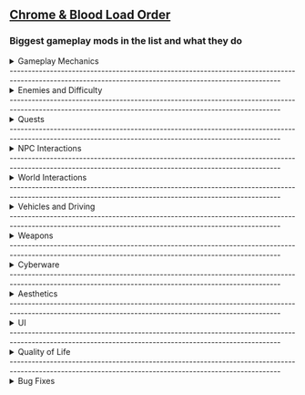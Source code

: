 ## [Chrome & Blood Load Order](https://loadorderlibrary.com/lists/chrome-blood-2)

### Biggest gameplay mods in the list and what they do

<Details>
<summary>Gameplay Mechanics</summary>

[Enhanced Air Traffic](https://www.nexusmods.com/cyberpunk2077/mods/20208)

Add new air traffic to Night City. The AVs added by this mod will automatically fly over the city using landing pads in various locations.

[Sticky Gernade](https://www.nexusmods.com/cyberpunk2077/mods/18910)

Adds sticky versions of the grenades.

[Body Shield](https://www.nexusmods.com/cyberpunk2077/mods/10533)

Use the bodies of the fallen as shields against your enemies.

[Preem Weaponsmith 2.0](https://www.nexusmods.com/cyberpunk2077/mods/9692)  
Enhances weapon customization and crafting options for a more immersive experience.

[Ricochet Redux](https://www.nexusmods.com/cyberpunk2077/mods/7197)  
Revamps the ricochet mechanic, making it more practical and rewarding in combat.

[Guns Redone V3.0 (Overhauled)](https://www.nexusmods.com/cyberpunk2077/mods/12704)  
Overhauls firearm mechanics to provide a more realistic and satisfying gunplay experience.

[Stealthrunner - Stealth Gameplay Expansion](https://www.nexusmods.com/cyberpunk2077/mods/7616)  
Expands stealth gameplay elements, offering new tools and mechanics for silent operations.

[Random Netrunners](https://www.nexusmods.com/cyberpunk2077/mods/16475)  
Introduces randomly generated netrunners to the game world, increasing variety in encounters.

[They Will Remember](https://www.nexusmods.com/cyberpunk2077/mods/19747)  
Adds persistent consequences to your actions, making NPCs remember your choices.

[Combat Revolution (AI Overhaul and High-Stakes)](https://www.nexusmods.com/cyberpunk2077/mods/20225)  
Overhauls enemy AI and combat dynamics to create more challenging and high-stakes engagements.

[Wannabe Edgerunner - A simple Cyberpsychosis mod](https://www.nexusmods.com/cyberpunk2077/mods/5646)  
Implements a cyberpsychosis system, adding depth to the consequences of excessive cyberware use.


</Details>
--------------------------------------------------------------------------------------------------------------------------------------------------------
<Details>
<summary>Enemies and Difficulty</summary>

</Details>
--------------------------------------------------------------------------------------------------------------------------------------------------------
<Details>
<summary>Quests</summary>

</Details>
--------------------------------------------------------------------------------------------------------------------------------------------------------
<Details>
<summary>NPC Interactions</summary>

</Details>
--------------------------------------------------------------------------------------------------------------------------------------------------------
<Details>
<summary>World Interactions</summary>

</Details>
--------------------------------------------------------------------------------------------------------------------------------------------------------
<Details>
<summary>Vehicles and Driving</summary>

</Details>
--------------------------------------------------------------------------------------------------------------------------------------------------------
<Details>
<summary>Weapons</summary>

</Details>
--------------------------------------------------------------------------------------------------------------------------------------------------------
<Details>
<summary>Cyberware</summary>

</Details>
--------------------------------------------------------------------------------------------------------------------------------------------------------
<Details>
<summary>Aesthetics</summary>

</Details>
--------------------------------------------------------------------------------------------------------------------------------------------------------
<Details>
<summary>UI</summary>

</Details>
--------------------------------------------------------------------------------------------------------------------------------------------------------
<Details>
<summary>Quality of Life</summary>

</Details>
--------------------------------------------------------------------------------------------------------------------------------------------------------
<Details>
<summary>Bug Fixes</summary>

</Details>



